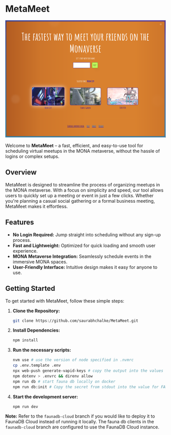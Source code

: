 # MetaMeet

![MetaMeet Homepage](./static/homepage.png)

Welcome to **MetaMeet** – a fast, efficient, and easy-to-use tool for scheduling virtual meetups in the MONA metaverse, without the hassle of logins or complex setups.

## Overview

MetaMeet is designed to streamline the process of organizing meetups in the MONA metaverse. With a focus on simplicity and speed, our tool allows users to quickly set up a meeting or event in just a few clicks. Whether you're planning a casual social gathering or a formal business meeting, MetaMeet makes it effortless.

## Features

- **No Login Required:** Jump straight into scheduling without any sign-up process.
- **Fast and Lightweight:** Optimized for quick loading and smooth user experience.
- **MONA Metaverse Integration:** Seamlessly schedule events in the immersive MONA spaces.
- **User-Friendly Interface:** Intuitive design makes it easy for anyone to use.

## Getting Started

To get started with MetaMeet, follow these simple steps:

1. **Clone the Repository:**
   ```bash
   git clone https://github.com/saurabhchalke/MetaMeet.git
   ```

2. **Install Dependencies:**
   ```bash
   npm install
   ```

3. **Run the necessary scripts:**
   ```bash
   nvm use # use the version of node specified in .nvmrc
   cp .env.template .env
   npx web-push generate-vapid-keys # copy the output into the values for VAPID_PUBLIC_KEY and VAPID_PRIVATE_KEY in .env
   npm dotenv > .envrc && direnv allow
   npm run db # start fauna db locally on docker
   npm run db:init # Copy the secret from stdout into the value for FAUNADB_INVITEE_SECRET in .env
   ```

4. **Start the development server:**
   ```bash
   npm run dev
   ```

**Note:** Refer to the `faunadb-cloud` branch if you would like to deploy it to FaunaDB Cloud instead of running it locally. The fauna db clients in the `faunadb-cloud` branch are configured to use the FaunaDB Cloud instance.
